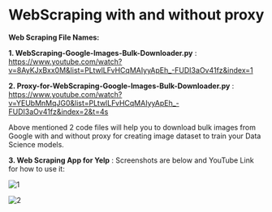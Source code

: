 # WebScraping with and without proxy

**Web Scraping File Names:**

**1. WebScraping-Google-Images-Bulk-Downloader.py** : https://www.youtube.com/watch?v=8AyKJxBxx0M&list=PLtwlLFvHCqMAIyyApEh_-FUDI3aOv41fz&index=1

**2. Proxy-for-WebScraping-Google-Images-Bulk-Downloader.py** : https://www.youtube.com/watch?v=YEUbMnMqJG0&list=PLtwlLFvHCqMAIyyApEh_-FUDI3aOv41fz&index=2&t=4s

Above mentioned 2 code files will help you to download bulk images from Google with and without proxy for creating image dataset to train your Data Science models.

**3. Web Scraping App for Yelp** : Screenshots are below and YouTube Link for how to use it: 

![1](https://user-images.githubusercontent.com/59662170/100862114-c2195900-34b8-11eb-8a70-2e54870be79b.jpg)

![2](https://user-images.githubusercontent.com/59662170/100862149-ce051b00-34b8-11eb-9bce-b6556fe8f388.jpg)
